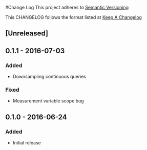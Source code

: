 #Change Log
This project adheres to [Semantic Versioning](http://semver.org/)

This CHANGELOG follows the format listed at [Keep A Changelog](http://keepachangelog.com/)

## [Unreleased]

## 0.1.1 - 2016-07-03
### Added
- Downsampling continuous queries

### Fixed
- Measurement variable scope bug

## 0.1.0 - 2016-06-24
### Added
- Initial release

